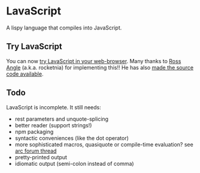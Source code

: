 # LavaScript

A lispy language that compiles into JavaScript.

## Try LavaScript

You can now [try LavaScript in your web-browser](http://rocketnia.kodingen.com/af/try-lava-script/). Many thanks to [Ross Angle](http://www.rocketnia.com/) (a.k.a. rocketnia) for implementing this!! He has also [made the source code available](https://gist.github.com/840809).

## Todo

LavaScript is incomplete. It still needs:

- rest parameters and unquote-splicing
- better reader (support strings!)
- npm packaging
- syntactic conveniences (like the dot operator)
- more sophisticated macros, quasiquote or
  compile-time evaluation? see [arc forum
  thread](http://arclanguage.org/item?id=13740)
- pretty-printed output
- idiomatic output (semi-colon instead of comma)
